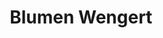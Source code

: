 ---
title: "Blumen Wengert"
url: /esslingen-am-neckar/blumen-wengert-neckarstrasse/
shop: Blumen
---